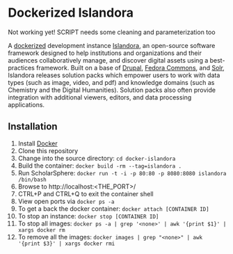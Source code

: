 Dockerized Islandora
========================

Not working yet! SCRIPT needs some cleaning and parameterization too

A [dockerized](http://docker.io) development instance [Islandora](http://islandora.ca), an open-source software framework designed to help institutions and organizations and their audiences collaboratively manage, and discover digital assets using a best-practices framework. Built on a base of [Drupal](http://drupal.org/), [Fedora Commons](http://www.fedora-commons.org/), and [Solr](http://lucene.apache.org/solr/), Islandora releases solution packs which empower users to work with data types (such as image, video, and pdf) and knowledge domains (such as Chemistry and the Digital Humanities). Solution packs also often provide integration with additional viewers, editors, and data processing applications.

Installation
------------

1. Install [Docker](http://www.docker.io/gettingstarted/)
1. Clone this repository
1. Change into the source directory: `cd docker-islandora`
1. Build the container: `docker build -rm --tag=islandora .`
1. Run ScholarSphere: `docker run -t -i -p 80:80 -p 8080:8080 islandora /bin/bash`
1. Browse to http://localhost:<THE_PORT>/
1. CTRL+P and CTRL+Q to exit the container shell
1. View open ports via `docker ps -a`
1. To get a back the docker container: `docker attach [CONTAINER ID]`
1. To stop an instance: `docker stop [CONTAINER ID]`
1. To stop all images: `docker ps -a | grep '<none>' | awk '{print $1}' | xargs docker rm`
1. To remove all the images: `docker images | grep "<none>" | awk '{print $3}' | xargs docker rmi`


